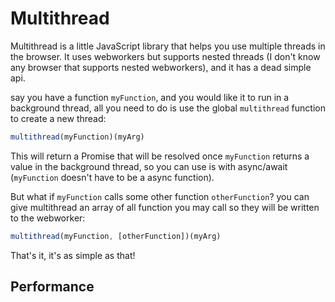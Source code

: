 # Multithread
Multithread is a little JavaScript library that helps you use multiple threads in the browser.
It uses webworkers but supports nested threads (I don't know any browser that supports nested webworkers), and it has a dead simple api.

say you have a function `myFunction`, and you would like it to run in a background thread, all you need to do is use the global `multithread` function to create a new thread:

```javascript
multithread(myFunction)(myArg)
```
This will return a Promise that will be resolved once `myFunction` returns a value in the background thread, so you can use is with async/await (`myFunction` doesn't have to be a async function).

But what if `myFunction` calls some other function `otherFunction`? you can give multithread an array of all function you may call so they will be written to the webworker:

```javascript
multithread(myFunction, [otherFunction])(myArg)
```

That's it, it's as simple as that!

## Performance
